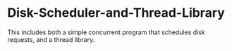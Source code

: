 # Disk-Scheduler-and-Thread-Library
This includes both a simple concurrent program that schedules disk requests, and a thread library.
